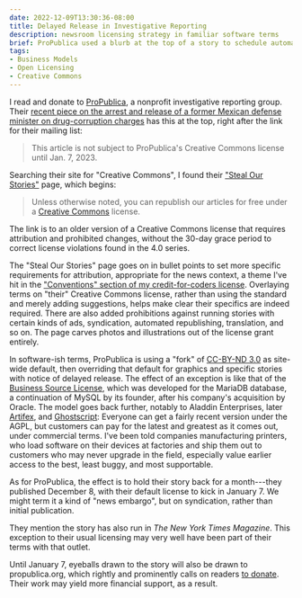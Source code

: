 ```yaml
---
date: 2022-12-09T13:30:36-08:00
title: Delayed Release in Investigative Reporting
description: newsroom licensing strategy in familiar software terms
brief: ProPublica used a blurb at the top of a story to schedule automatic release under free public license terms.  Their terms are a twist on a known Creative Commons form.
tags:
- Business Models
- Open Licensing
- Creative Commons
---
```


I read and donate to [ProPublica](https://propublica.org), a nonprofit investigative reporting group.  Their [recent piece on the arrest and release of a former Mexican defense minister on drug-corruption charges](https://www.propublica.org/article/mexico-drug-cartels-cienfuegos-case-dea) has this at the top, right after the link for their mailing list:

> This article is not subject to ProPublica's Creative Commons license until Jan. 7, 2023.

Searching their site for "Creative Commons", I found their ["Steal Our Stories"](https://www.propublica.org/steal-our-stories/) page, which begins:

> Unless otherwise noted, you can republish our articles for free under a [Creative Commons](https://creativecommons.org/licenses/by-nc-nd/3.0/us/) license.

The link is to an older version of a Creative Commons license that requires attribution and prohibited changes, without the 30-day grace period to correct license violations found in the 4.0 series.

The "Steal Our Stories" page goes on in bullet points to set more specific requirements for attribution, appropriate for the news context, a theme I've hit in the ["Conventions" section of my credit-for-coders license](https:/codecreditlicense.com/license/1.1.0#conventions). Overlaying terms on "their" Creative Commons license, rather than using the standard and merely adding suggestions, helps make clear their specifics are indeed required.  There are also added prohibitions against running stories with certain kinds of ads, syndication, automated republishing, translation, and so on.  The page carves photos and illustrations out of the license grant entirely.

In software-ish terms, ProPublica is using a "fork" of [CC-BY-ND 3.0](https://creativecommons.org/licenses/by-nd/3.0/) as site-wide default, then overriding that default for graphics and specific stories with notice of delayed release.  The effect of an exception is like that of the [Business Source License](https://spdx.org/licenses/BUSL-1.1.html), which was developed for the MariaDB database, a continuation of MySQL by its founder, after his company's acquisition by Oracle.  The model goes back further, notably to Aladdin Enterprises, later [Artifex](https://artifex.com/), and [Ghostscript](https://www.ghostscript.com/): Everyone can get a fairly recent version under the AGPL, but customers can pay for the latest and greatest as it comes out, under commercial terms.  I've been told companies manufacturing printers, who load software on their devices at factories and ship them out to customers who may never upgrade in the field, especially value earlier access to the best, least buggy, and most supportable.

As for ProPublica, the effect is to hold their story back for a month---they published December 8, with their default license to kick in January 7.  We might term it a kind of "news embargo", but on syndication, rather than initial publication.

They mention the story has also run in _The New York Times Magazine_.  This exception to their usual licensing may very well have been part of their terms with that outlet.

Until January 7, eyeballs drawn to the story will also be drawn to propublica.org, which rightly and prominently calls on readers [to donate](https://www.propublica.org/donate).  Their work may yield more financial support, as a result.
